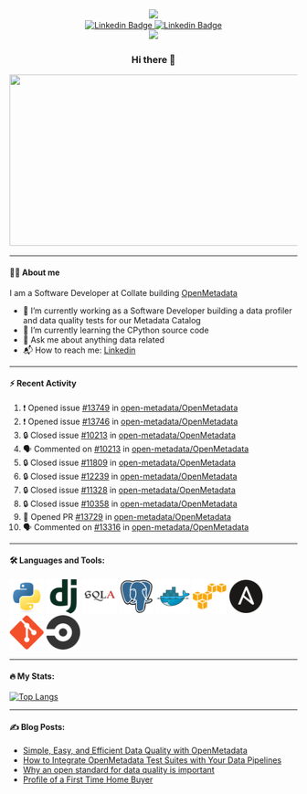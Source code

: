 <div id="header" align="center">
  <img src="https://media.giphy.com/media/5eLDrEaRGHegx2FeF2/giphy.gif" width="100"/>
</div>
<div id="badges" align="center">
  <a href="https://www.linkedin.com/in/teddycrepineau/">
    <img src="https://shields.io/badge/Linkedin-blue?logo=linkedin&logoColor=white&style=for-the-badge" alt="Linkedin Badge"/>
  </a>
  <a href="https://medium.com/@teddycrpineau">
    <img src="https://shields.io/badge/Medium-black?logo=medium&logoColor=white&style=for-the-badge" alt="Linkedin Badge"/>
  </a>
</div>
<div align="center">
  <img src="https://komarev.com/ghpvc/?username=TeddyCr&color=blue&style=flat-square" />
</div>

<h3 align="center">
Hi there 👋
</h3>
<div align="center">
  <img src="https://media.giphy.com/media/L8K62iTDkzGX6/giphy.gif" width="600" height="300"/>
</div>

---

#### :technologist: About me
I am a Software Developer at Collate building <a href="https://open-metadata.org"/>OpenMetadata</a>
- 🔭 I’m currently working as a Software Developer building a data profiler and data quality tests for our Metadata Catalog
- 🐍 I’m currently learning the CPython source code
- 💬 Ask me about anything data related
- 📬 How to reach me: [Linkedin](https://shields.io/badge/Linkedin-blue?logo=linkedin&logoColor=white&style=for-the-badge)

---

#### ⚡️ Recent Activity
<!--START_SECTION:activity-->
1. ❗ Opened issue [#13749](https://github.com/open-metadata/OpenMetadata/issues/13749) in [open-metadata/OpenMetadata](https://github.com/open-metadata/OpenMetadata)
2. ❗ Opened issue [#13746](https://github.com/open-metadata/OpenMetadata/issues/13746) in [open-metadata/OpenMetadata](https://github.com/open-metadata/OpenMetadata)
3. 🔒 Closed issue [#10213](https://github.com/open-metadata/OpenMetadata/issues/10213) in [open-metadata/OpenMetadata](https://github.com/open-metadata/OpenMetadata)
4. 🗣 Commented on [#10213](https://github.com/open-metadata/OpenMetadata/issues/10213#issuecomment-1782677070) in [open-metadata/OpenMetadata](https://github.com/open-metadata/OpenMetadata)
5. 🔒 Closed issue [#11809](https://github.com/open-metadata/OpenMetadata/issues/11809) in [open-metadata/OpenMetadata](https://github.com/open-metadata/OpenMetadata)
6. 🔒 Closed issue [#12239](https://github.com/open-metadata/OpenMetadata/issues/12239) in [open-metadata/OpenMetadata](https://github.com/open-metadata/OpenMetadata)
7. 🔒 Closed issue [#11328](https://github.com/open-metadata/OpenMetadata/issues/11328) in [open-metadata/OpenMetadata](https://github.com/open-metadata/OpenMetadata)
8. 🔒 Closed issue [#10358](https://github.com/open-metadata/OpenMetadata/issues/10358) in [open-metadata/OpenMetadata](https://github.com/open-metadata/OpenMetadata)
9. 💪 Opened PR [#13729](https://github.com/open-metadata/OpenMetadata/pull/13729) in [open-metadata/OpenMetadata](https://github.com/open-metadata/OpenMetadata)
10. 🗣 Commented on [#13316](https://github.com/open-metadata/OpenMetadata/issues/13316#issuecomment-1780740852) in [open-metadata/OpenMetadata](https://github.com/open-metadata/OpenMetadata)
<!--END_SECTION:activity-->

---

#### :hammer_and_wrench: Languages and Tools:
<div>
   <img src="https://github.com/devicons/devicon/blob/master/icons/python/python-original.svg" width="60" height="60"/>
   <img src="https://github.com/devicons/devicon/blob/master/icons/django/django-plain.svg" width="60" height="60"/>
   <img src="https://github.com/devicons/devicon/blob/master/icons/sqlalchemy/sqlalchemy-original.svg" width="60" height="60"/>
   <img src="https://github.com/devicons/devicon/blob/master/icons/postgresql/postgresql-original.svg" width="60" height="60"/>
   <img src="https://github.com/devicons/devicon/blob/master/icons/docker/docker-original.svg" width="60" height="60"/>
   <img src="https://github.com/devicons/devicon/blob/master/icons/amazonwebservices/amazonwebservices-original.svg" width="60" height="60"/>
   <img src="https://github.com/devicons/devicon/blob/master/icons/ansible/ansible-original.svg" width="60" height="60"/>
   <img src="https://github.com/devicons/devicon/blob/master/icons/git/git-original.svg" width="60" height="60"/>
   <img src="https://github.com/devicons/devicon/blob/master/icons/circleci/circleci-plain.svg" width="60" height="60"/>
</div>

---

#### 🔥 My Stats:
[![Top Langs](https://github-readme-stats.vercel.app/api/top-langs/?username=TeddyCr&layout=compact&hide=javascript,html,css)](https://github.com/anuraghazra/github-readme-stats)

---

#### ✍️ Blog Posts:
<!-- BLOG-POST-LIST:START -->
- [Simple, Easy, and Efficient Data Quality with OpenMetadata](https://blog.open-metadata.org/simple-easy-and-efficient-data-quality-with-openmetadata-1c4e7d329364?source=rss-16e0670af08f------2)
- [How to Integrate OpenMetadata Test Suites with Your Data Pipelines](https://blog.open-metadata.org/how-to-integrate-openmetadata-test-suites-with-your-data-pipelines-d83fb55fa494?source=rss-16e0670af08f------2)
- [Why an open standard for data quality is important](https://blog.open-metadata.org/why-are-we-building-a-data-quality-standard-1753fae87259?source=rss-16e0670af08f------2)
- [Profile of a First Time Home Buyer](https://medium.com/@teddycrpineau/profile-of-a-first-time-home-buyer-f6498b9aacc8?source=rss-16e0670af08f------2)
<!-- BLOG-POST-LIST:END -->
